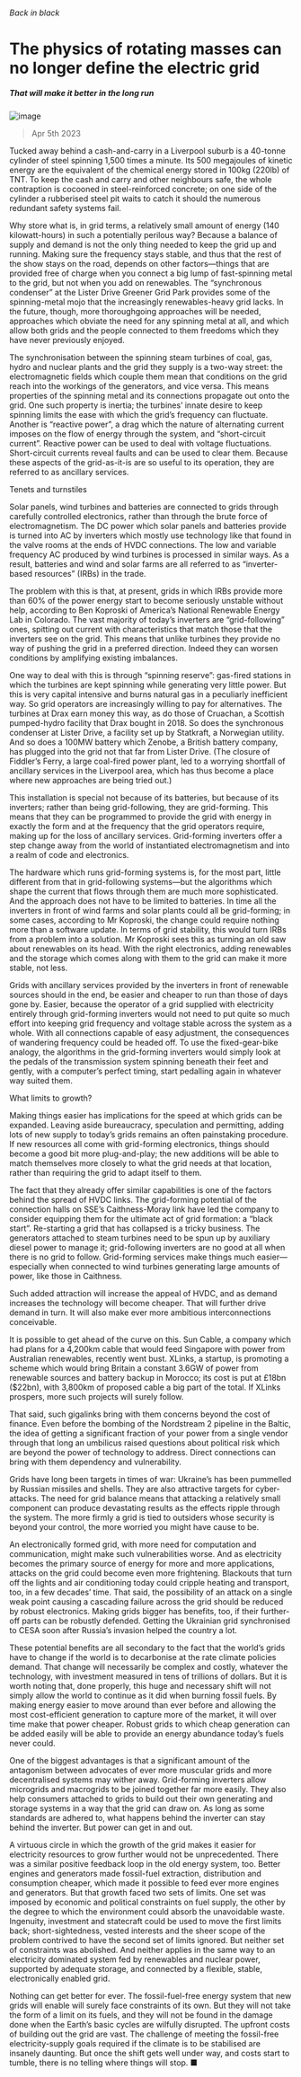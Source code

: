 ###### Back in black
# The physics of rotating masses can no longer define the electric grid 
##### That will make it better in the long run 
![image](images/20230408_TQD005.jpg) 
> Apr 5th 2023 
Tucked away behind a cash-and-carry in a Liverpool suburb is a 40-tonne cylinder of steel spinning 1,500 times a minute. Its 500 megajoules of kinetic energy are the equivalent of the chemical energy stored in 100kg (220lb) of TNT. To keep the cash and carry and other neighbours safe, the whole contraption is cocooned in steel-reinforced concrete; on one side of the cylinder a rubberised steel pit waits to catch it should the numerous redundant safety systems fail. 
Why store what is, in grid terms, a relatively small amount of energy (140 kilowatt-hours) in such a potentially perilous way? Because a balance of supply and demand is not the only thing needed to keep the grid up and running. Making sure the frequency stays stable, and thus that the rest of the show stays on the road, depends on other factors—things that are provided free of charge when you connect a big lump of fast-spinning metal to the grid, but not when you add on renewables. The “synchronous condenser” at the Lister Drive Greener Grid Park provides some of the spinning-metal mojo that the increasingly renewables-heavy grid lacks. In the future, though, more thoroughgoing approaches will be needed, approaches which obviate the need for any spinning metal at all, and which allow both grids and the people connected to them freedoms which they have never previously enjoyed. 
The synchronisation between the spinning steam turbines of coal, gas, hydro and nuclear plants and the grid they supply is a two-way street: the electromagnetic fields which couple them mean that conditions on the grid reach into the workings of the generators, and vice versa. This means properties of the spinning metal and its connections propagate out onto the grid. One such property is inertia; the turbines’ innate desire to keep spinning limits the ease with which the grid’s frequency can fluctuate. Another is “reactive power”, a drag which the nature of alternating current imposes on the flow of energy through the system, and “short-circuit current”. Reactive power can be used to deal with voltage fluctuations. Short-circuit currents reveal faults and can be used to clear them. Because these aspects of the grid-as-it-is are so useful to its operation, they are referred to as ancillary services.
Tenets and turnstiles
Solar panels, wind turbines and batteries are connected to grids through carefully controlled electronics, rather than through the brute force of electromagnetism. The DC power which solar panels and batteries provide is turned into AC by inverters which mostly use technology like that found in the valve rooms at the ends of HVDC connections. The low and variable frequency AC produced by wind turbines is processed in similar ways. As a result, batteries and wind and solar farms are all referred to as “inverter-based resources” (IRBs) in the trade. 
The problem with this is that, at present, grids in which IRBs provide more than 60% of the power energy start to become seriously unstable without help, according to Ben Koproski of America’s National Renewable Energy Lab in Colorado. The vast majority of today’s inverters are “grid-following” ones, spitting out current with characteristics that match those that the inverters see on the grid. This means that unlike turbines they provide no way of pushing the grid in a preferred direction. Indeed they can worsen conditions by amplifying existing imbalances. 
One way to deal with this is through “spinning reserve”: gas-fired stations in which the turbines are kept spinning while generating very little power. But this is very capital intensive and burns natural gas in a peculiarly inefficient way. So grid operators are increasingly willing to pay for alternatives. The turbines at Drax earn money this way, as do those of Cruachan, a Scottish pumped-hydro facility that Drax bought in 2018. So does the synchronous condenser at Lister Drive, a facility set up by Statkraft, a Norwegian utility. And so does a 100MW battery which Zenobe, a British battery company, has plugged into the grid not that far from Lister Drive. (The closure of Fiddler’s Ferry, a large coal-fired power plant, led to a worrying shortfall of ancillary services in the Liverpool area, which has thus become a place where new approaches are being tried out.)
This installation is special not because of its batteries, but because of its inverters; rather than being grid-following, they are grid-forming. This means that they can be programmed to provide the grid with energy in exactly the form and at the frequency that the grid operators require, making up for the loss of ancillary services. Grid-forming inverters offer a step change away from the world of instantiated electromagnetism and into a realm of code and electronics. 
The hardware which runs grid-forming systems is, for the most part, little different from that in grid-following systems—but the algorithms which shape the current that flows through them are much more sophisticated. And the approach does not have to be limited to batteries. In time all the inverters in front of wind farms and solar plants could all be grid-forming; in some cases, according to Mr Koproski, the change could require nothing more than a software update. In terms of grid stability, this would turn IRBs from a problem into a solution. Mr Koproski sees this as turning an old saw about renewables on its head. With the right electronics, adding renewables and the storage which comes along with them to the grid can make it more stable, not less. 
Grids with ancillary services provided by the inverters in front of renewable sources should in the end, be easier and cheaper to run than those of days gone by. Easier, because the operator of a grid supplied with electricity entirely through grid-forming inverters would not need to put quite so much effort into keeping grid frequency and voltage stable across the system as a whole. With all connections capable of easy adjustment, the consequences of wandering frequency could be headed off. To use the fixed-gear-bike analogy, the algorithms in the grid-forming inverters would simply look at the pedals of the transmission system spinning beneath their feet and gently, with a computer’s perfect timing, start pedalling again in whatever way suited them. 
What limits to growth?
Making things easier has implications for the speed at which grids can be expanded. Leaving aside bureaucracy, speculation and permitting, adding lots of new supply to today’s grids remains an often painstaking procedure. If new resources all come with grid-forming electronics, things should become a good bit more plug-and-play; the new additions will be able to match themselves more closely to what the grid needs at that location, rather than requiring the grid to adapt itself to them.
The fact that they already offer similar capabilities is one of the factors behind the spread of HVDC links. The grid-forming potential of the connection halls on SSE’s Caithness-Moray link have led the company to consider equipping them for the ultimate act of grid formation: a “black start”. Re-starting a grid that has collapsed is a tricky business. The generators attached to steam turbines need to be spun up by auxiliary diesel power to manage it; grid-following inverters are no good at all when there is no grid to follow. Grid-forming services make things much easier—especially when connected to wind turbines generating large amounts of power, like those in Caithness. 
Such added attraction will increase the appeal of HVDC, and as demand increases the technology will become cheaper. That will further drive demand in turn. It will also make ever more ambitious interconnections conceivable. 
It is possible to get ahead of the curve on this. Sun Cable, a company which had plans for a 4,200km cable that would feed Singapore with power from Australian renewables, recently went bust. XLinks, a startup, is promoting a scheme which would bring Britain a constant 3.6GW of power from renewable sources and battery backup in Morocco; its cost is put at £18bn ($22bn), with 3,800km of proposed cable a big part of the total. If XLinks prospers, more such projects will surely follow.
 
That said, such gigalinks bring with them concerns beyond the cost of finance. Even before the bombing of the Nordstream 2 pipeline in the Baltic, the idea of getting a significant fraction of your power from a single vendor through that long an umbilicus raised questions about political risk which are beyond the power of technology to address. Direct connections can bring with them dependency and vulnerability. 
Grids have long been targets in times of war: Ukraine’s has been pummelled by Russian missiles and shells. They are also attractive targets for cyber-attacks. The need for grid balance means that attacking a relatively small component can produce devastating results as the effects ripple through the system. The more firmly a grid is tied to outsiders whose security is beyond your control, the more worried you might have cause to be.
An electronically formed grid, with more need for computation and communication, might make such vulnerabilities worse. And as electricity becomes the primary source of energy for more and more applications, attacks on the grid could become even more frightening. Blackouts that turn off the lights and air conditioning today could cripple heating and transport, too, in a few decades’ time. That said, the possibility of an attack on a single weak point causing a cascading failure across the grid should be reduced by robust electronics. Making grids bigger has benefits, too, if their further-off parts can be robustly defended. Getting the Ukrainian grid synchronised to CESA soon after Russia’s invasion helped the country a lot. 
These potential benefits are all secondary to the fact that the world’s grids have to change if the world is to decarbonise at the rate climate policies demand. That change will necessarily be complex and costly, whatever the technology, with investment measured in tens of trillions of dollars. But it is worth noting that, done properly, this huge and necessary shift will not simply allow the world to continue as it did when burning fossil fuels. By making energy easier to move around than ever before and allowing the most cost-efficient generation to capture more of the market, it will over time make that power cheaper. Robust grids to which cheap generation can be added easily will be able to provide an energy abundance today’s fuels never could.
One of the biggest advantages is that a significant amount of the antagonism between advocates of ever more muscular grids and more decentralised systems may wither away. Grid-forming inverters allow microgrids and macrogrids to be joined together far more easily. They also help consumers attached to grids to build out their own generating and storage systems in a way that the grid can draw on. As long as some standards are adhered to, what happens behind the inverter can stay behind the inverter. But power can get in and out. 
A virtuous circle in which the growth of the grid makes it easier for electricity resources to grow further would not be unprecedented. There was a similar positive feedback loop in the old energy system, too. Better engines and generators made fossil-fuel extraction, distribution and consumption cheaper, which made it possible to feed ever more engines and generators. But that growth faced two sets of limits. One set was imposed by economic and political constraints on fuel supply, the other by the degree to which the environment could absorb the unavoidable waste. Ingenuity, investment and statecraft could be used to move the first limits back; short-sightedness, vested interests and the sheer scope of the problem contrived to have the second set of limits ignored. But neither set of constraints was abolished. And neither applies in the same way to an electricity dominated system fed by renewables and nuclear power, supported by adequate storage, and connected by a flexible, stable, electronically enabled grid.
Nothing can get better for ever. The fossil-fuel-free energy system that new grids will enable will surely face constraints of its own. But they will not take the form of a limit on its fuels, and they will not be found in the damage done when the Earth’s basic cycles are wilfully disrupted. The upfront costs of building out the grid are vast. The challenge of meeting the fossil-free electricity-supply goals required if the climate is to be stabilised are insanely daunting. But once the shift gets well under way, and costs start to tumble, there is no telling where things will stop. ■
